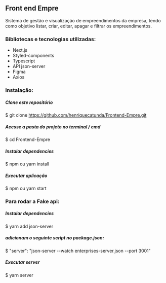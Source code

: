 ## Front end Empre

Sistema de gestão e visualização de empreendimentos da empresa, tendo como objetivo listar, criar, editar, apagar e  filtrar os empreendimentos.


### Bibliotecas e tecnologias utilizadas:

* Next.js
* Styled-components
* Typescript 
* API json-server
* Figma
* Axios


### Instalação:

##### Clone este repositório
$ git clone https://github.com/henriquecatunda/Frontend-Empre.git

##### Acesse a pasta do projeto no terminal / cmd 
$ cd Frontend-Empre

##### Instalar dependencies 
$ npm ou yarn install

##### Executar aplicação
$ npm ou yarn start


### Para rodar a Fake api:

##### Instalar dependencies 
$ yarn add json-server

##### adicionam o seguinte script no package.json:
$ "server": "json-server --watch enterprises-server.json --port 3001"

##### Executar server
$ yarn server


